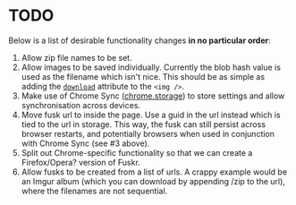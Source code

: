 # TODO

Below is a list of desirable functionality changes **in no particular order**:

1. Allow zip file names to be set.
2. Allow images to be saved individually. Currently the blob hash value is used as the filename which isn't nice. This should be as simple as adding the [`download`](https://developer.mozilla.org/en-US/docs/Web/HTML/Element/a#Attributes) attribute to the `<img />`.
3. Make use of Chrome Sync ([chrome.storage](https://developer.chrome.com/extensions/storage)) to store settings and allow synchronisation across devices.
4. Move fusk url to inside the page. Use a guid in the url instead which is tied to the url in storage. This way, the fusk can still persist across browser restarts, and potentially browsers when used in conjunction with Chrome Sync (see #3 above).
5. Split out Chrome-specific functionality so that we can create a Firefox/Opera? version of Fuskr.
6. Allow fusks to be created from a list of urls. A crappy example would be an Imgur album (which you can download by appending /zip to the url), where the filenames are not sequential.
